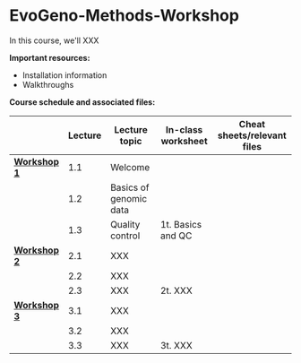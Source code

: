 # EvoGeno-Methods-Workshop

In this course, we'll XXX

**Important resources:**

* Installation information
* Walkthroughs

**Course schedule and associated files:**

| | Lecture | Lecture topic | In-class worksheet | Cheat sheets/relevant files |
| ----| -------- | ------------- | ------------ | ------ |
| [**Workshop 1**](https://github.com/eachambers/EvoGeno-Methods-Workshop/tree/main/Workshop1) | 1.1 | Welcome | 
| | 1.2 | Basics of genomic data | | |
| | 1.3 | Quality control | 1t. Basics and QC | |
| [**Workshop 2**](https://github.com/eachambers/EvoGeno-Methods-Workshop/tree/main/Workshop2) | 2.1 | XXX |
| | 2.2 | XXX | | |
| | 2.3 | XXX | 2t. XXX | |
| [**Workshop 3**](https://github.com/eachambers/EvoGeno-Methods-Workshop/tree/main/Workshop3) | 3.1 | XXX |
| | 3.2 | XXX | | |
| | 3.3 | XXX | 3t. XXX |
